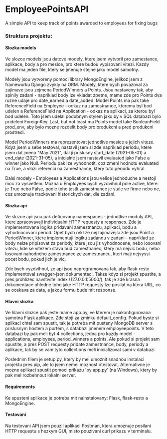 # EmployeePointsAPI
A simple API to keep track of points awarded to employees for fixing bugs

### Struktura projektu:

#### Slozka models

Ve slozce models jsou datove modely, ktere jsem vytvoril pro zamestance, aplikace, body a pro mesice, pro ktere budou vypisovani vitezi. Kazdy model ma jeden file, ktery se jmenuje stejne jako model samotny. 

Modely jsou vytvoreny pomoci library MongoEngine, jelikoz jsem z frameworku Django zvykly na ORM. Modely, ktere bych povazoval za zajimave jsou zejmena PeriodWinners a Points. Jsou nastaveny tak, aby splnily zadani - napriklad body lze vkladat zpetne, mame zde pro Points dva ruzne udaje pro date_earned a date_added. Model Points ma pak take ReferenceField na Employee - odkaz na zamestnance, kteremu byl bod udelen a ReferenceField na Application - odkaz na aplikaci, za kterou byl bod udelen. Toto jsem udelal podobnym stylem jako by v SQL databazi bylo prideleni ForeignKey. Last, but not least ma Points model take BooleanField prod_env, aby bylo mozne rozdelit body pro produkcni a pred produkcni prostredi.

Model PeriodWinners ma reprezentovat jednotlive mesice a jejich viteze. Kdyz jsem u sebe testoval, nastavil jsem si zde napriklad periodu, ktere jsem dal jmeno "May 2021", dal ji prislusny start_date (2021-05-01) a end_date (2021-31-05), a inicialne jsem nastavil evaluated jako False a winner jako Null. Periodu pak lze vyhodnotit, coz zmeni hodnotu evaluated na True, a vlozi referenci na zamestnance, ktery tuto periodu vyhral.

Dalsi modely - Employees a Applications jsou velice jednoduche a nestoji moc za vysvetleni. Mozna u Employees bych vyzdvihnul pole active, ktere je True nebo False, podle toho jestli zamestnanec je stale ve firme nebo ne, coz umoznuje trackovani historickych dat, dle zadani.

#### Slozka api

Ve slozce api jsou pak definovany namespaces - jednotlive moduly API, ktere zpracovavaji individualni HTTP requesty a responses. Zde je implementovana logika pridavani zamestnancu, aplikaci, bodu a vyhodnocovani period. Opet bych rekl ze nejzajimavejsi zde jsou Point a PeriodWinner, ktere implementuji logiku zadanou v zadani - napriklad ze body nelze pripisovat za periody, ktere jsou jiz vyhodnocene, nebo losovani vitezu, kde se vitezem stava bud zamestnanec, ktery ma nejvic bodu, nebo losovani nahodneho zamestnance ze zamestnancu, kteri maji nejvyssi pocet bodu, pokud jich je vic.

Zde bych vyzdvihnul, ze api jsou naprogramovana tak, aby flask-restx implementoval swagger-json dokumentaci. Takze kdyz si projekt spustite, a pres prohlizec navstivite index (127.0.0.1:5000/), tak je zde krasna dokumentace ohledne toho jake HTTP requesty lze posilat na ktera URL, co se ocekava za data, a jakou formu bude mit response. 

#### Hlavni slozka

Ve hlavni slozce pak jeste mame app.py, ve kterem je nakonfigurovana samotna Flask aplikace. Zde stoji za zminku default_config. Pokud byste si aplikaci chtel sam spustit, tak je potreba mit pusteny MongoDB server s prislusnym hostem a portem, s databazi jmenem employeepoints. V teto databazi by pak meli byt 4 collections, jedna pro kazdy model - applications, employees, period_winners a points. Ale pokud si projekt sam spustite, a pres POST requesty pridate zamestnance, body, periody a aplikace, tak by se vam tyto collections meli inicializovat sami v databazi. 

Poslednim filem je setup.py, ktery by mel umoznit snadnou instalaci projektu pres pip, ale to jsem nemel moznost otestovat. Alternativne je mozne aplikaci spustit pomoci prikazu 'py app.py' (na Windows), ktery by pak mel rozbehnout lokalni server. 

#### Requirements

Ke spusteni aplikace je potreba mit nainstalovany: Flask, flask-restx a MongoEngine. 

#### Testovani

Na testovani API jsem pouzil aplikaci Postman, ktera umoznuje posilani HTTP requestu s hezkym GUI, misto pouzivani curl prikazu v terminalu. 
